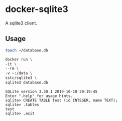 # docker-sqlite3

A sqlite3 client.

## Usage

```sh
touch ~/database.db

docker run \
-it \
--rm \
-v ~:/data \
sstc/sqlite3 \
sqlite3 database.db
```

```console
SQLite version 3.30.1 2019-10-10 20:19:45
Enter ".help" for usage hints.
sqlite> CREATE TABLE test (id INTEGER, name TEXT);
sqlite> .tables
test
sqlite> .exit
```
